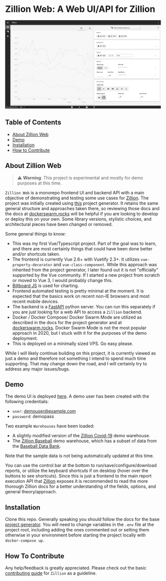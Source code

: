 Zillion Web: A Web UI/API for Zillion
=====================================

![Zillion Web Demo UI](https://github.com/totalhack/zillion-web/blob/master/docs/images/zillion_web_demo_ui.png?raw=true)

**Table of Contents**
---------------------

* [About Zillion Web](#about-zillion-web)
* [Demo](#demo)
* [Installation](#installation)
* [How to Contribute](#how-to-contribute)

<a name="about-zillion-web"></a>

**About Zillion Web**
---------------------

> ⚠️ **Warning**: This project is experimental and mostly for demo purposes at this time.

`Zillion Web` is a monorepo frontend UI and backend API with a main objective of
demonstrating and testing some use cases for [Zillion](https://github.com/totalhack/zillion).
The project was initially created using [this](https://github.com/tiangolo/full-stack-fastapi-postgresql) project generator. It retains the same general structure
and approaches taken there, so reviewing those docs and the docs at [dockerswarm.rocks](https://dockerswarm.rocks/) will be helpful if you are looking to develop or deploy this
on your own. Some library versions, stylistic choices, and architectural pieces have been
changed or removed.

Some general things to know:

* This was my first Vue/Typescript project. Part of the goal was to learn, and there are
most certainly things that could have been done better and/or shortcuts taken.
* The frontend is currently Vue 2.6+ with Vuetify 2.3+. It utilizes `vue-property-decorator`
and `vue-class-component`. While this approach was inherited from the project generator, I later found out it is not "officially" supported by the Vue community. If I started a new
project from scratch or moved to Vue 3, I would probably change this.
* [Billboard JS](https://github.com/naver/billboard.js/) is used for charting.
* Frontend automated testing is pretty minimal at the moment. It is expected that the basics
work on recent non-IE browsers and most recent mobile devices.
* The backend is a [FastAPI](https://fastapi.tiangolo.com/) python server. You can run this
separately if you are just looking for a web API to access a `Zillion` backend.
* Docker / Docker Compose/ Docker Swarm Mode are utilized as described in the docs for the
project generator and at [dockerswarm.rocks](https://dockerswarm.rocks/). Docker Swarm Mode is not the most popular approach in 2020, but I stuck with
it for the purposes of the demo deployment.
* This is deployed on a minimally sized VPS. Go easy please.

While I will likely continue building on this project, it is currently viewed as just a demo
and therefore not something I intend to spend much time supporting. That may change down
the road, and I will certainly try to address any major issues/bugs.

<a name="demo"></a>

**Demo**
--------

The demo UI is deployed [here](https://zillionweb.totalhack.org/). A demo user has been created with the following credentials:

* `user`: demouser@example.com
* `password`: demopass

Two example `Warehouses` have been loaded:

* A slightly modified version of the [Zillion Covid-19](https://github.com/totalhack/zillion-covid-19) demo warehouse.
* The [Zillion Baseball](https://github.com/totalhack/zillion-baseball) demo warehouse, which has a subset of data from the [Baseball Data Bank](https://github.com/chadwickbureau/baseballdatabank).

Note that the sample data is not being automatically updated at this time. 

You can use the control bar at the bottom to run/save/configure/download reports, or utilize the keyboard shortcuts if on desktop (hover over the buttons to see shortcuts). Since this is just a frontend to the main report execution API that [Zillion](https://github.com/totalhack/zillion) exposes it is recommended to read the more thorough Zillion docs for a better understanding of the fields, options, and general theory/approach.

<a name="installation"></a>

**Installation**
----------------

Clone this repo. Generally speaking you should follow the docs for the base [project generator](https://github.com/tiangolo/full-stack-fastapi-postgresql). You will need to change variables in the `.env` file at the project root, including adding the ones commented out or setting them otherwise in your
environment before starting the project locally with `docker-compose up`.

<a name="how-to-contribute"></a>

**How To Contribute**
---------------------

Any help/feedback is greatly appreciated. Please check out the basic [contributing guide](https://github.com/totalhack/zillion/blob/master/CONTRIBUTING.md) for `Zillion` as a guideline.


